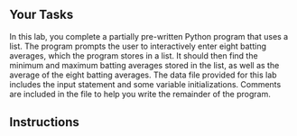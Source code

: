 ## Your Tasks

In this lab, you complete a partially pre-written Python program that uses a list. The program prompts the user to interactively enter eight batting averages, which the program stores in a list. It should then find the minimum and maximum batting averages stored in the list, as well as the average of the eight batting averages. The data file provided for this lab includes the input statement and some variable initializations. Comments are included in the file to help you write the remainder of the program.

## Instructions

